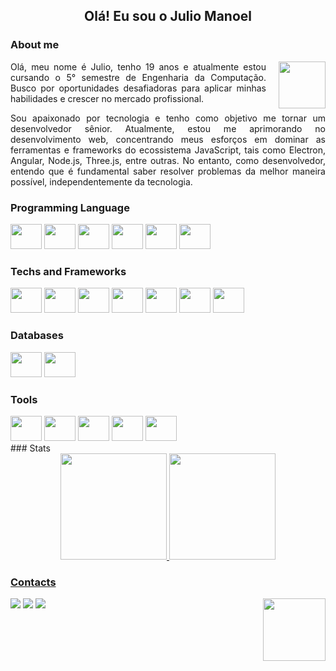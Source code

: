 <h2 align="center">Olá! Eu sou o Julio Manoel</h2>



### About me

<img align="right" src="https://i.gifer.com/XOsX.gif" width="75" style="margin-left:20px">

<p align="justify">Olá, meu nome é Julio, tenho 19 anos e atualmente estou cursando o 5° semestre de Engenharia da Computação. Busco por oportunidades desafiadoras para aplicar minhas habilidades e crescer no mercado profissional.</p>

<p align="justify">
Sou apaixonado por tecnologia e tenho como objetivo me tornar um desenvolvedor sênior. Atualmente, estou me aprimorando no desenvolvimento web, concentrando meus esforços em dominar as ferramentas e frameworks do ecossistema JavaScript, tais como Electron, Angular, Node.js, Three.js, entre outras. No entanto, como desenvolvedor, entendo que é fundamental saber resolver problemas da melhor maneira possível, independentemente da tecnologia.</p>

### Programming Language
<img src="https://cdn.jsdelivr.net/gh/devicons/devicon/icons/javascript/javascript-plain.svg" height="40" width="50"/>
<img src="https://cdn.jsdelivr.net/gh/devicons/devicon/icons/typescript/typescript-plain.svg" height="40" width="50"/>
<img src="https://cdn.jsdelivr.net/gh/devicons/devicon/icons/php/php-plain.svg" height="40" width="50"/>
<img src="https://cdn.jsdelivr.net/gh/devicons/devicon/icons/python/python-original.svg" height="40" width="50"/>
<img src="https://cdn.jsdelivr.net/gh/devicons/devicon/icons/csharp/csharp-line.svg" height="40" width="50"/>
<img src="https://cdn.jsdelivr.net/gh/devicons/devicon/icons/c/c-line.svg" height="40" width="50"/>

### Techs and Frameworks
<img src="https://cdn.jsdelivr.net/gh/devicons/devicon/icons/firebase/firebase-plain-wordmark.svg" height="40" width="50"/>
<img src="https://cdn.jsdelivr.net/gh/devicons/devicon/icons/docker/docker-original-wordmark.svg" height="40" width="50"/>
<img src="https://cdn.jsdelivr.net/gh/devicons/devicon/icons/nodejs/nodejs-original.svg" height="40" width="50"/>
<img src="https://cdn.jsdelivr.net/gh/devicons/devicon/icons/angularjs/angularjs-plain.svg" height="40" width="50"/>
<img src="https://cdn.jsdelivr.net/gh/devicons/devicon/icons/threejs/threejs-original-wordmark.svg" height="40" width="50"/>
<img src="https://cdn.jsdelivr.net/gh/devicons/devicon/icons/ionic/ionic-original.svg" height="40" width="50"/>
<img src="https://cdn.jsdelivr.net/gh/devicons/devicon/icons/electron/electron-original.svg" height="40" width="50"/>

### Databases
<img src="https://cdn.jsdelivr.net/gh/devicons/devicon/icons/mongodb/mongodb-original-wordmark.svg" height="40" width="50"/>
<img src="https://cdn.jsdelivr.net/gh/devicons/devicon/icons/sqlite/sqlite-original.svg" height="40" width="50"/>

### Tools
<div>
  <img src="https://cdn.jsdelivr.net/gh/devicons/devicon/icons/vscode/vscode-original.svg" height="40" width="50"/>
  <img src="https://cdn.jsdelivr.net/gh/devicons/devicon/icons/git/git-plain.svg" height="40" width="50"/>
  <img src="https://cdn.jsdelivr.net/gh/devicons/devicon/icons/github/github-original.svg" height="40" width="50"/>
  <img src="https://cdn.jsdelivr.net/gh/devicons/devicon/icons/unity/unity-original.svg" height="40" width="50"/>
  <img src="https://cdn.jsdelivr.net/gh/devicons/devicon/icons/arduino/arduino-original-wordmark.svg" height="40" width="50"/>
</div>
### Stats
<div align="center">
  <a href="https://github.com/JulioManoel">
  <img height="170em" src="https://github-readme-stats.vercel.app/api?username=JulioManoel&show_icons=true&theme=dark&include_all_commits=true&count_private=true"/>
  <img height="170em" src="https://github-readme-stats.vercel.app/api/top-langs/?username=JulioManoel&layout=compact&langs_count=7&theme=dark"/>
</div>
  
### Contacts
<img src="https://media.tenor.com/d0GeOMz6_HwAAAAC/pikachu.gif" align="right" width="100">
<div>
  <a href = "mailto:juliobonow@gmail.com"><img src="https://img.shields.io/badge/-Gmail-%23333?style=for-the-badge&logo=gmail&logoColor=white" target="_blank"></a>
  <a href="https://www.linkedin.com/in/julio-manoel/" target="_blank"><img src="https://img.shields.io/badge/-LinkedIn-%230077B5?style=for-the-badge&logo=linkedin&logoColor=white" target="_blank"></a> 
  <a href="https://contate.me/JulioManoel" target="_blank"><img src="https://img.shields.io/badge/WhatsApp-25D366?style=for-the-badge&logo=whatsapp&logoColor=white" target="_blank"></a>
</div>
